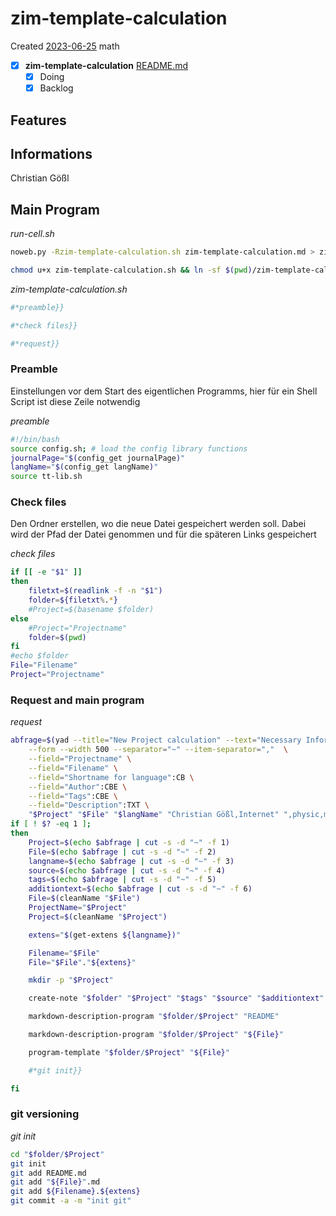 # zim-template-calculation
Created [2023-06-25]()
math
- [X] **zim-template-calculation** [README.md](README.md)
    - [X] Doing
    - [X] Backlog

## Features



## Informations
 Christian Gößl


## Main Program

*run-cell.sh*
```bash
noweb.py -Rzim-template-calculation.sh zim-template-calculation.md > zim-template-calculation.sh && echo 'fertig'
```


```bash
chmod u+x zim-template-calculation.sh && ln -sf $(pwd)/zim-template-calculation.sh ~/.local/bin/zim-template-calculation.sh && echo 'fertig'
 ```



*zim-template-calculation.sh*
```bash
#*preamble}}

#*check files}}

#*request}}

```

### Preamble

Einstellungen vor dem Start des eigentlichen Programms, hier für ein Shell Script ist diese Zeile notwendig

*preamble*
```bash
#!/bin/bash
source config.sh; # load the config library functions
journalPage="$(config_get journalPage)"
langName="$(config_get langName)"
source tt-lib.sh
```

### Check files

Den Ordner erstellen, wo die neue Datei gespeichert werden soll. Dabei wird der Pfad der Datei genommen und für die späteren Links gespeichert

*check files*
```bash
if [[ -e "$1" ]]
then
    filetxt=$(readlink -f -n "$1")
    folder=${filetxt%.*}
    #Project=$(basename $folder)
else
    #Project="Projectname"
    folder=$(pwd)
fi
#echo $folder
File="Filename"
Project="Projectname"
```

### Request and main program

*request*
```bash
abfrage=$(yad --title="New Project calculation" --text="Necessary Informations:" \
	--form --width 500 --separator="~" --item-separator=","  \
	--field="Projectname" \
	--field="Filename" \
	--field="Shortname for language":CB \
	--field="Author":CBE \
	--field="Tags":CBE \
	--field="Description":TXT \
	"$Project" "$File" "$langName" "Christian Gößl,Internet" ",physic,math" "$additiontext")
if [ ! $? -eq 1 ];
then
	Project=$(echo $abfrage | cut -s -d "~" -f 1)
	File=$(echo $abfrage | cut -s -d "~" -f 2)
	langname=$(echo $abfrage | cut -s -d "~" -f 3)
	source=$(echo $abfrage | cut -s -d "~" -f 4)
	tags=$(echo $abfrage | cut -s -d "~" -f 5)
	additiontext=$(echo $abfrage | cut -s -d "~" -f 6)
	File=$(cleanName "$File")
    ProjectName="$Project"
    Project=$(cleanName "$Project")

    extens="$(get-extens ${langname})"

    Filename="$File"
    File="$File"."${extens}"

	mkdir -p "$Project"

	create-note "$folder" "$Project" "$tags" "$source" "$additiontext"

	markdown-description-program "$folder/$Project" "README"

	markdown-description-program "$folder/$Project" "${File}"

	program-template "$folder/$Project" "${File}"

    #*git init}}

fi
```

### git versioning

*git init*
```bash
cd "$folder/$Project"
git init
git add README.md
git add "${File}".md
git add ${Filename}.${extens}
git commit -a -m "init git"
```

